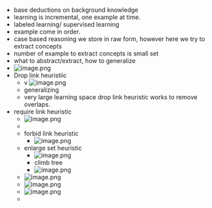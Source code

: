 - base deductions on background knowledge
- learning is incremental, one example at time.
- labeled learning/ supervised learning
- example come in order.
- case based reasoning we store in raw form, however here we try to extract concepts
- number of example to extract concepts is small set
- what to abstract/extract, how to generalize
- ![image.png](../assets/image_1717833453773_0.png)
- Drop link heuristiic
	- v ![image.png](../assets/image_1717833969758_0.png)
	- generalizing
	- very large learning space drop link heuristic works  to remove overlaps.
- require link heuristic
	- ![image.png](../assets/image_1717834146853_0.png)
	-
	- forbid link heuristic
		- ![image.png](../assets/image_1717834253602_0.png)
	- enlarge set heuristic
		- ![image.png](../assets/image_1717834387587_0.png)
		- climb tree
		- ![image.png](../assets/image_1717834454248_0.png)
	- ![image.png](../assets/image_1717841311149_0.png)
	- ![image.png](../assets/image_1717842816357_0.png)
	- ![image.png](../assets/image_1717843089382_0.png)
	-